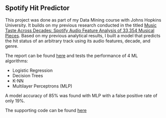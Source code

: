 ## Spotify Hit Predictor

This project was done as part of my Data Mining course with Johns Hopkins University. It builds on my previous research conducted in the titled [Music Taste Across Decades: Spotify Audio Feature Analysis of 33,354 Musical Pieces](https://github.com/chriskh93/my-portfolio/blob/main/Music%20Taste%20Across%20Decades/Paper/ElKhouri_Final_Paper.pdf). Based on my previous analytical results, I built a model that predicts the hit status of an arbitrary track using its audio features, decade, and genre.

The report can be found [here](https://github.com/chriskh93/my-portfolio/blob/main/Spotify%20Hit%20Predictor/Paper/ElKhouri_Final_Project_Paper.pdf) and tests the performance of 4 ML algorithms:
* Logistic Regression
* Decision Trees
* K-NN
* Multilayer Perceptrons (MLP)

A model accuracy of 85% was found with MLP with a false positive rate of only 19%. 

The supporting code can be found [here](https://github.com/chriskh93/my-portfolio/tree/main/Spotify%20Hit%20Predictor/Code)
